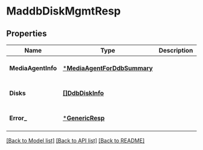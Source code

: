 # MaddbDiskMgmtResp

## Properties
Name | Type | Description | Notes
------------ | ------------- | ------------- | -------------
**MediaAgentInfo** | [***MediaAgentForDdbSummary**](MediaAgentForDDBSummary.md) |  | [optional] [default to null]
**Disks** | [**[]DdbDiskInfo**](DDBDiskInfo.md) |  | [optional] [default to null]
**Error_** | [***GenericResp**](GenericResp.md) |  | [optional] [default to null]

[[Back to Model list]](../README.md#documentation-for-models) [[Back to API list]](../README.md#documentation-for-api-endpoints) [[Back to README]](../README.md)

